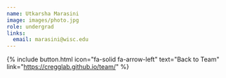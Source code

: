 ```yaml
---
name: Utkarsha Marasini
image: images/photo.jpg
role: undergrad
links:
  email: marasini@wisc.edu
---
```

{% include button.html icon="fa-solid fa-arrow-left" text="Back to Team" link="https://cregglab.github.io/team/" %}
